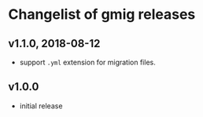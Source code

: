 # Changelist of gmig releases

## v1.1.0, 2018-08-12

- support `.yml` extension for migration files.

## v1.0.0

- initial release